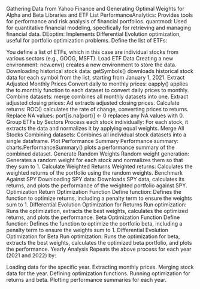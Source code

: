 Gathering Data from Yahoo Finance and Generating Optimal Weights for Alpha and Beta
Libraries and ETF List
PerformanceAnalytics: Provides tools for performance and risk analysis of financial portfolios.
quantmod: Used for quantitative financial modeling, specifically for retrieving and managing financial data.
DEoptim: Implements Differential Evolution optimization, useful for portfolio optimization problems.
Define the list of ETFs:

You define a list of ETFs, which in this case are individual stocks from various sectors (e.g., GOOG, MSFT).
Load ETF Data
Creating a new environment: new.env() creates a new environment to store the data.
Downloading historical stock data: getSymbols() downloads historical stock data for each symbol from the list, starting from January 1, 2021.
Extract Adjusted Monthly Prices
Convert daily to monthly prices: eapply() applies the to.monthly function to each dataset to convert daily prices to monthly.
Combine datasets: merge combines all monthly datasets into one.
Extract adjusted closing prices: Ad extracts adjusted closing prices.
Calculate returns: ROC() calculates the rate of change, converting prices to returns.
Replace NA values: port[is.na(port)] <- 0 replaces any NA values with 0.
Group ETFs by Sectors
Process each stock individually: For each stock, it extracts the data and normalizes it by applying equal weights.
Merge All Stocks
Combining datasets: Combines all individual stock datasets into a single dataframe.
Plot Performance Summary
Performance summary: charts.PerformanceSummary() plots a performance summary of the combined dataset.
Generate Random Weights
Random weight generation: Generates a random weight for each stock and normalizes them so that they sum to 1.
Calculate Weighted Returns
Weighted returns: Calculates the weighted returns of the portfolio using the random weights.
Benchmark Against SPY
Downloading SPY data: Downloads SPY data, calculates its returns, and plots the performance of the weighted portfolio against SPY.
Optimization
Return Optimization Function
Define function: Defines the function to optimize returns, including a penalty term to ensure the weights sum to 1.
Differential Evolution Optimization for Returns
Run optimization: Runs the optimization, extracts the best weights, calculates the optimized returns, and plots the performance.
Beta Optimization Function
Define function: Defines the function to optimize the portfolio beta, including a penalty term to ensure the weights sum to 1.
Differential Evolution Optimization for Beta
Run optimization: Runs the optimization for beta, extracts the best weights, calculates the optimized beta portfolio, and plots the performance.
Yearly Analysis
Repeats the above process for each year (2021 and 2022) by:

Loading data for the specific year.
Extracting monthly prices.
Merging stock data for the year.
Defining optimization functions.
Running optimization for returns and beta.
Plotting performance summaries for each year.
